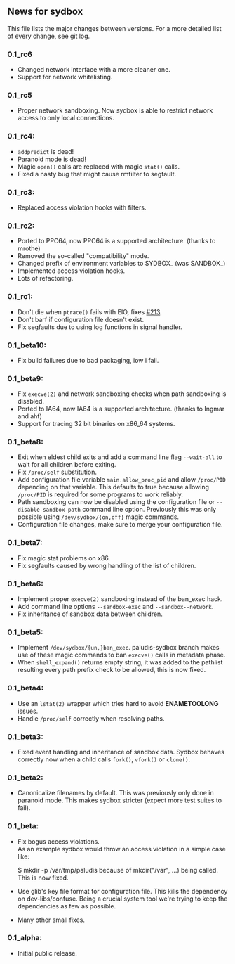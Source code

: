 ## News for sydbox

This file lists the major changes between versions. For a more detailed list of
every change, see git log.

### 0.1_rc6
* Changed network interface with a more cleaner one.
* Support for network whitelisting.

### 0.1_rc5
* Proper network sandboxing. Now sydbox is able to restrict network access
  to only local connections.

### 0.1_rc4:
* `addpredict` is dead!
* Paranoid mode is dead!
* Magic `open()` calls are replaced with magic `stat()` calls.
* Fixed a nasty bug that might cause rmfilter to segfault.

### 0.1_rc3:
* Replaced access violation hooks with filters.

### 0.1_rc2:
* Ported to PPC64, now PPC64 is a supported architecture. (thanks to mrothe)
* Removed the so-called "compatibility" mode.
* Changed prefix of environment variables to SYDBOX\_ (was SANDBOX\_)
* Implemented access violation hooks.
* Lots of refactoring.

### 0.1_rc1:
* Don't die when `ptrace()` fails with EIO, fixes [#213](https://bugs.exherbo.org/show_bug.cgi?id=213).
* Don't barf if configuration file doesn't exist.
* Fix segfaults due to using log functions in signal handler.

### 0.1_beta10:
* Fix build failures due to bad packaging, iow i fail.

### 0.1_beta9:
* Fix `execve(2)` and network sandboxing checks when path sandboxing is
  disabled.
* Ported to IA64, now IA64 is a supported architecture. (thanks to Ingmar and ahf)
* Support for tracing 32 bit binaries on x86_64 systems.

### 0.1_beta8:
* Exit when eldest child exits and add a command line flag `--wait-all` to
  wait for all children before exiting.
* Fix `/proc/self` substitution.
* Add configuration file variable `main.allow_proc_pid` and allow `/proc/PID`
  depending on that variable. This defaults to true because allowing
  `/proc/PID` is required for some programs to work reliably.
* Path sandboxing can now be disabled using the configuration file or
  `--disable-sandbox-path` command line option. Previously this was only
  possible using `/dev/sydbox/{on,off}` magic commands.
* Configuration file changes, make sure to merge your configuration file.

### 0.1_beta7:
* Fix magic stat problems on x86.
* Fix segfaults caused by wrong handling of the list of children.

### 0.1_beta6:
* Implement proper `execve(2)` sandboxing instead of the ban_exec hack.
* Add command line options `--sandbox-exec` and `--sandbox--network`.
* Fix inheritance of sandbox data between children.

### 0.1_beta5:
* Implement `/dev/sydbox/{un,}ban_exec`. paludis-sydbox branch makes use of
  these magic commands to ban `execve()` calls in metadata phase.
* When `shell_expand()` returns empty string, it was added to the pathlist
  resulting every path prefix check to be allowed, this is now fixed.

### 0.1_beta4:
* Use an `lstat(2)` wrapper which tries hard to avoid __ENAMETOOLONG__ issues.
* Handle `/proc/self` correctly when resolving paths.

### 0.1_beta3:
* Fixed event handling and inheritance of sandbox data. Sydbox behaves
  correctly now when a child calls `fork()`, `vfork()` or `clone()`.

### 0.1_beta2:
* Canonicalize filenames by default. This was previously only done in
  paranoid mode. This makes sydbox stricter (expect more test
  suites to fail).

### 0.1_beta:
* Fix bogus access violations.  
  As an example sydbox would throw an access violation in a simple case like:

    $ mkdir -p /var/tmp/paludis
  because of mkdir("/var", ...) being called.  
  This is now fixed.
* Use glib's key file format for configuration file. This kills the
  dependency on dev-libs/confuse. Being a crucial system tool we're
  trying to keep the dependencies as few as possible.
* Many other small fixes.

### 0.1_alpha:
* Initial public release.

